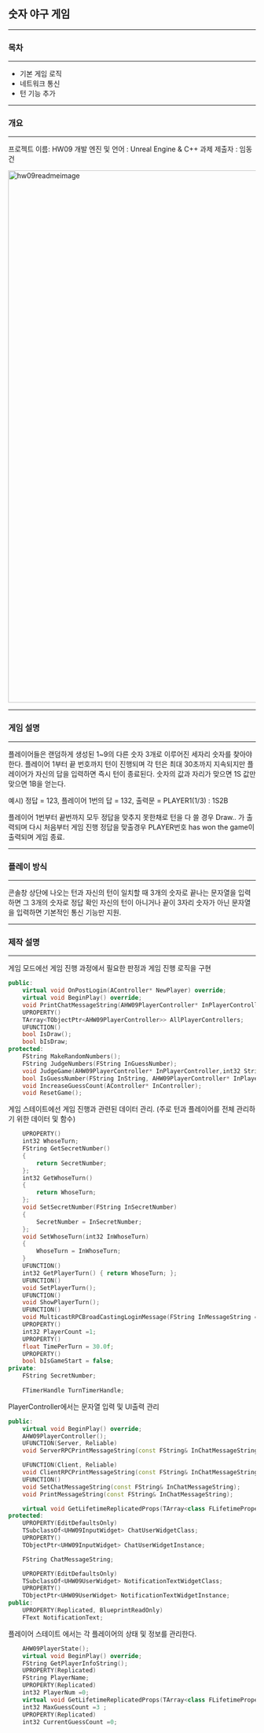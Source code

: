 ## 숫자 야구 게임

---
### 목차
---

- 기본 게임 로직
- 네트워크 통신
- 턴 기능 추가

---
### 개요 
---

프로젝트 이름: HW09
개발 엔진 및 언어 : Unreal Engine & C++
과제 제출자 : 임동건

<img width="1910" height="1080" alt="hw09readmeimage" src="https://github.com/user-attachments/assets/6f94c4ad-829c-4858-b258-168e17e8f8de" />


---
### 게임 설명 
---

플레이어들은 랜덤하게 생성된 1~9의 다른 숫자 3개로 이루어진 세자리 숫자를 찾아야 한다.
플레이어 1부터 끝 번호까지 턴이 진행되며 각 턴은 최대 30초까지 지속되지만 플레이어가 자신의 답을 입력하면 즉시 턴이 종료된다.
숫자의 값과 자리가 맞으면 1S 값만 맞으면 1B을 얻는다.

예시) 정답 = 123, 플레이어 1번의 답 = 132,  출력문 = PLAYER1(1/3) : 1S2B

플레이어 1번부터 끝번까지 모두 정답을 맞추지 못한채로 턴을 다 쓸 경우 Draw.. 가 출력되며 다시 처음부터 게임 진행
정답을 맞출경우 PLAYER번호 has won the game이 출력되며 게임 종료.

----
### 플레이 방식
---

콘솔창 상단에 나오는 턴과 자신의 턴이 일치할 때 3개의 숫자로 끝나는 문자열을 입력하면 그 3개의 숫자로 정답 확인
자신의 턴이 아니거나 끝이 3자리 숫자가 아닌 문자열을 입력하면 기본적인 통신 기능만 지원.

---
### 제작 설명
---

게임 모드에선 게임 진행 과정에서 필요한 판정과 게임 진행 로직을 구현

``` cpp
public:
	virtual void OnPostLogin(AController* NewPlayer) override;
	virtual void BeginPlay() override;
	void PrintChatMessageString(AHW09PlayerController* InPlayerController, FString InChatMessageString);
	UPROPERTY()
	TArray<TObjectPtr<AHW09PlayerController>> AllPlayerControllers;
	UFUNCTION()
	bool IsDraw();
	bool bIsDraw;
protected:
	FString MakeRandomNumbers();
	FString JudgeNumbers(FString InGuessNumber);
	void JudgeGame(AHW09PlayerController* InPlayerController,int32 StrikeCount);
	bool IsGuessNumber(FString InString, AHW09PlayerController* InPlayerController);
	void IncreaseGuessCount(AController* InController);
	void ResetGame();
```

게임 스테이트에선 게임 진행과 관련된 데이터 관리. (주로 턴과 플레이어를 전체 관리하기 위한 데이터 및 함수)

``` cpp
	UPROPERTY()
	int32 WhoseTurn;
	FString GetSecretNumber()
	{
		return SecretNumber;
	};
	int32 GetWhoseTurn()
	{
		return WhoseTurn;
	};
	void SetSecretNumber(FString InSecretNumber)
	{
		SecretNumber = InSecretNumber;
	};
	void SetWhoseTurn(int32 InWhoseTurn)
	{
		WhoseTurn = InWhoseTurn;
	}
	UFUNCTION()
	int32 GetPlayerTurn() { return WhoseTurn; };
	UFUNCTION()
	void SetPlayerTurn();
	UFUNCTION()
	void ShowPlayerTurn();
	UFUNCTION()
	void MulticastRPCBroadCastingLoginMessage(FString InMessageString = FString(TEXT("XXXXX")));
	UPROPERTY()
	int32 PlayerCount =1;
	UPROPERTY()
	float TimePerTurn = 30.0f;
	UPROPERTY()
	bool bIsGameStart = false;
private:
	FString SecretNumber;
	
	FTimerHandle TurnTimerHandle;

```

PlayerController에서는 문자열 입력 및 UI출력 관리

``` cpp
public:
	virtual void BeginPlay() override;
	AHW09PlayerController();
	UFUNCTION(Server, Reliable)
	void ServerRPCPrintMessageString(const FString& InChatMessageString);

	UFUNCTION(Client, Reliable)
	void ClientRPCPrintMessageString(const FString& InChatMessageString);
	UFUNCTION()
	void SetChatMessageString(const FString& InChatMessageString);
	void PrintMessageString(const FString& InChatMessageString);

	virtual void GetLifetimeReplicatedProps(TArray<class FLifetimeProperty>& OutLifetimeProps) const override;
protected:
	UPROPERTY(EditDefaultsOnly)
	TSubclassOf<UHW09InputWidget> ChatUserWidgetClass;
	UPROPERTY()
	TObjectPtr<UHW09InputWidget> ChatUserWidgetInstance;

	FString ChatMessageString;

	UPROPERTY(EditDefaultsOnly)
	TSubclassOf<UHW09UserWidget> NotificationTextWidgetClass;
	UPROPERTY()
	TObjectPtr<UHW09UserWidget> NotificationTextWidgetInstance;
public:
	UPROPERTY(Replicated, BlueprintReadOnly)
	FText NotificationText;
```

플레이어 스테이트 에서는 각 플레이어의 상태 및 정보를 관리한다.

``` cpp
	AHW09PlayerState();
	virtual void BeginPlay() override;
	FString GetPlayerInfoString();
	UPROPERTY(Replicated)
	FString PlayerName;
	UPROPERTY(Replicated)
	int32 PlayerNum =0;
	virtual void GetLifetimeReplicatedProps(TArray<class FLifetimeProperty>& OutLifetimeProps) const override;
	int32 MaxGuessCount =3 ;
	UPROPERTY(Replicated)
	int32 CurrentGuessCount =0;
```








